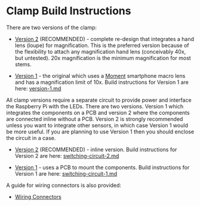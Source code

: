 # Clamp Build Instructions

There are two versions of the clamp:

* [Version 2](./version-2.md) (RECOMMENDED) - complete re-design that integrates a hand lens (loupe) for magnification. This is the preferred version because of the flexibility to attach any magnification hand lens (conceivably 40x, but untested). 20x magnification is the minimum magnification for most stems.

* [Version 1](./version-1.md) - the original which uses a [Moment](https://www.shopmoment.com/) smartphone macro lens and has a magnification limit of 10x. Build instructions for Version 1 are here: [version-1.md](./version-1.md)

All clamp versions require a separate circuit to provide power and interface the Raspberry Pi with the LEDs. There are two versions. Version 1 which integrates the components on a PCB and version 2 where the components are connected inline without a PCB. Version 2 is strongly recommended unless you want to integrate other sensors, in which case Version 1 would be more useful. If you are planning to use Version 1 then you should enclose the circuit in a case.

* [Version 2](./switching-circuit-2.md) (RECOMMENDED) - inline version. Build instructions for Version 2 are here: [switching-circuit-2.md](./switching-circuit-2.md)

* [Version 1](./switching-circuit-1.md) - uses a PCB to mount the components. Build instructions for Version 1 are here: [switching-circuit-1.md](./switching-circuit-1.md)


A guide for wiring connectors is also provided:

* [Wiring Connectors](./wiring-connectors.md)

